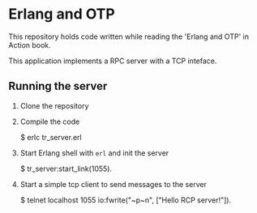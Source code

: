# Erlang and OTP

This repository holds code written while reading the 'Erlang
and OTP' in Action book.

This application implements a RPC server with a TCP inteface.

## Running the server

1. Clone the repository
2. Compile the code

    $ erlc tr_server.erl

3. Start Erlang shell with `erl` and init the server

    $ tr_server:start_link(1055).

4. Start a simple tcp client to send messages to the server

    $ telnet localhost 1055
    io:fwrite("~p~n", ["Hello RCP server!"]).


